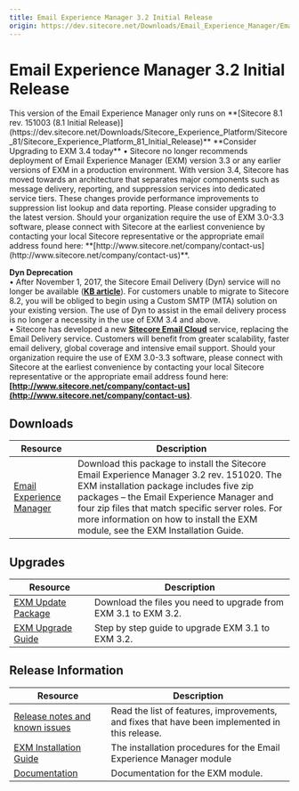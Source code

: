 ```yaml
---
title: Email Experience Manager 3.2 Initial Release
origin: https://dev.sitecore.net/Downloads/Email_Experience_Manager/Email_Experience_Manager_32/Email_Experience_Manager_32_Initial_Release
---
```


# Email Experience Manager 3.2 Initial Release

  <Alert variant='warning' mb={4}>
    <AlertIcon />
    This version of the Email Experience Manager only runs on **[Sitecore 8.1 rev. 151003 (8.1 Initial Release)](https://dev.sitecore.net/Downloads/Sitecore_Experience_Platform/Sitecore_81/Sitecore_Experience_Platform_81_Initial_Release)**
  </Alert>
  
  <Alert variant='warning' mb={4}>
    <AlertIcon />
    **Consider Upgrading to EXM 3.4 today**  
• Sitecore no longer recommends deployment of Email Experience Manager (EXM) version 3.3 or any earlier versions of EXM in a production environment. With version 3.4, Sitecore has moved towards an architecture that separates major components such as message delivery, reporting, and suppression services into dedicated service tiers. These changes provide performance improvements to suppression list lookup and data reporting. Please consider upgrading to the latest version. Should your organization require the use of EXM 3.0-3.3 software, please connect with Sitecore at the earliest convenience by contacting your local Sitecore representative or the appropriate email address found here: **[http://www.sitecore.net/company/contact-us](http://www.sitecore.net/company/contact-us)**.  
  
**Dyn Deprecation**  
• After November 1, 2017, the Sitecore Email Delivery (Dyn) service will no longer be available (**[KB article](https://kb.sitecore.net/articles/669456)**). For customers unable to migrate to Sitecore 8.2, you will be obliged to begin using a Custom SMTP (MTA) solution on your existing version. The use of Dyn to assist in the email delivery process is no longer a necessity in the use of EXM 3.4 and above.  
• Sitecore has developed a new **[Sitecore Email Cloud](https://doc.sitecore.net/email_experience_manager/configuring_the_delivery_process/message_transfer_agent/the_sitecore_email_cloud_compared_to_the_custom_smtp)** service, replacing the Email Delivery service. Customers will benefit from greater scalability, faster email delivery, global coverage and intensive email support. Should your organization require the use of EXM 3.0-3.3 software, please connect with Sitecore at the earliest convenience by contacting your local Sitecore representative or the appropriate email address found here: **[http://www.sitecore.net/company/contact-us](http://www.sitecore.net/company/contact-us)**.
  </Alert>
  

## Downloads

 | Resource | Description |
 | --- | --- |
 | [Email Experience Manager](https://sitecoredev.azureedge.net/~/media/1F566F33CCCA4927AF20F4A34A65E659.ashx?date=20151116T161113) | Download this package to install the Sitecore Email Experience Manager 3.2 rev. 151020. The EXM installation package includes five zip packages – the Email Experience Manager and four zip files that match specific server roles. For more information on how to install the EXM module, see the EXM Installation Guide. |

## Upgrades

 | Resource | Description |
 | --- | --- |
 | [EXM Update Package](https://sitecoredev.azureedge.net/~/media/D0AFA0A20E364488856761FFB4C8ECB4.ashx?date=20151026T144622) | Download the files you need to upgrade from EXM 3.1 to EXM 3.2. |
 | [EXM Upgrade Guide](https://sitecoredev.azureedge.net/~/media/833C9B440DB047079EBA8878DC56FFB7.ashx?date=20160222T111526) | Step by step guide to upgrade EXM 3.1 to EXM 3.2. |

## Release Information

 | Resource | Description |
 | --- | --- |
 | [Release notes and known issues](/downloads/Email%20Experience%20Manager/Email%20Experience%20Manager%2032/Email%20Experience%20Manager%2032%20Initial%20Release/Release%20Notes) | Read the list of features, improvements, and fixes that have been implemented in this release. |
 | [EXM Installation Guide](https://sitecoredev.azureedge.net/~/media/784597866517422C8A478D21727807C4.ashx?date=20160204T142924) | The installation procedures for the Email Experience Manager module |
 | [Documentation](https://doc.sitecore.net/email_experience_manager) | Documentation for the EXM module. |